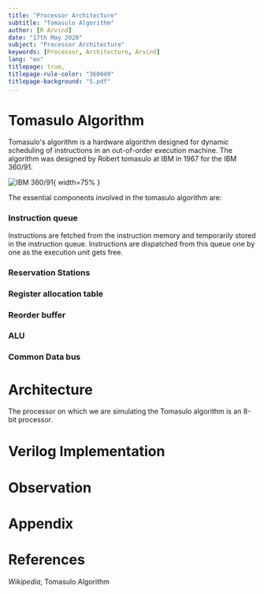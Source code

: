 ```yaml
---
title: "Processor Architecture"
subtitle: "Tomasulo Algorithm"
author: [R Arvind]
date: "17th May 2020"
subject: "Processor Architecture"
keywords: [Processor, Architecture, Arvind]
lang: "en"
titlepage: true,
titlepage-rule-color: "360049"
titlepage-background: "5.pdf"
...
```


# Tomasulo Algorithm

Tomasulo's algorithm is a hardware algorithm designed for dynamic scheduling of instructions in an out-of-order execution machine. The algorithm was designed by Robert tomasulo at IBM in 1967 for the IBM 360/91.

![IBM 360/91](assets/ibm.png){ width=75% }

The essential components involved in the tomasulo algorithm are:

### Instruction queue

Instructions are fetched from the instruction memory and temporarily stored in the instruction queue. Instructions are dispatched from this queue one by one as the execution unit gets free.

### Reservation Stations

### Register allocation table

### Reorder buffer

### ALU

### Common Data bus


# Architecture

The processor on which we are simulating the Tomasulo algorithm is an 8-bit processor.



# Verilog Implementation



# Observation


# Appendix


# References

*Wikipedia*, Tomasulo Algorithm<br />

